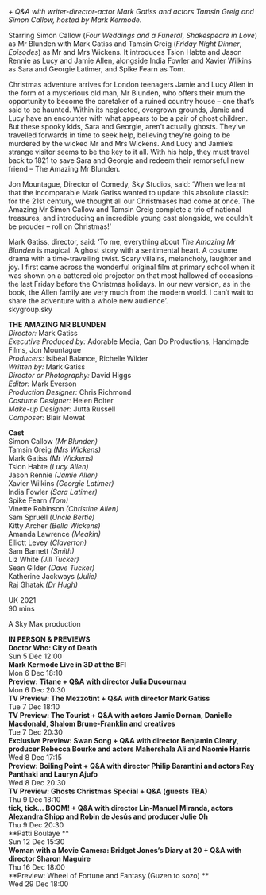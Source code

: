
_+ Q&A with writer-director-actor Mark Gatiss and actors Tamsin Greig and Simon Callow, hosted by Mark Kermode._

Starring Simon Callow (_Four Weddings and a Funeral_, _Shakespeare in Love_) as Mr Blunden with Mark Gatiss and Tamsin Greig (_Friday Night Dinner_, _Episodes_) as Mr and Mrs Wickens. It introduces Tsion Habte and Jason Rennie as Lucy and Jamie Allen, alongside India Fowler and Xavier Wilkins as Sara and Georgie Latimer, and Spike Fearn as Tom.

Christmas adventure arrives for London teenagers Jamie and Lucy Allen in the form of a mysterious old man, Mr Blunden, who offers their mum the opportunity to become the caretaker of a ruined country house – one that’s said to be haunted. Within its neglected, overgrown grounds, Jamie and Lucy have an encounter with what appears to be a pair of ghost children. But these spooky kids, Sara and Georgie, aren’t actually ghosts. They’ve travelled forwards in time to seek help, believing they’re going to be murdered by the wicked Mr and Mrs Wickens. And Lucy and Jamie’s strange visitor seems to be the key to it all. With his help, they must travel back to 1821 to save Sara and Georgie and redeem their remorseful new friend – The Amazing Mr Blunden.

Jon Mountague, Director of Comedy, Sky Studios, said: ‘When we learnt that the incomparable Mark Gatiss wanted to update this absolute classic for the 21st century, we thought all our Christmases had come at once. The Amazing Mr Simon Callow and Tamsin Greig complete a trio of national treasures, and introducing an incredible young cast alongside, we couldn’t be prouder – roll on Christmas!’

Mark Gatiss, director, said: ‘To me, everything about _The Amazing Mr Blunden_ is magical. A ghost story with a sentimental heart. A costume drama with a time-travelling twist. Scary villains, melancholy, laughter and joy. I first came across the wonderful original film at primary school when it was shown on a battered old projector on that most hallowed of occasions – the last Friday before the Christmas holidays. In our new version, as in the book, the Allen family are very much from the modern world. I can’t wait to share the adventure with a whole new audience’.<br>
skygroup.sky<br>

**THE AMAZING MR BLUNDEN**<br>
_Director:_ Mark Gatiss<br>
_Executive Produced by:_  Adorable Media,
Can Do Productions, Handmade Films, Jon Mountague<br>
_Producers:_ Isibéal Balance, Richelle Wilder<br>
_Written by:_ Mark Gatiss<br>
_Director or Photography:_ David Higgs<br>
_Editor:_ Mark Everson<br>
_Production Designer:_ Chris Richmond<br>
_Costume Designer:_ Helen Bolter<br>
_Make-up Designer:_ Jutta Russell<br>
_Composer:_ Blair Mowat<br>

**Cast**<br>
Simon Callow _(Mr Blunden)_<br>
Tamsin Greig _(Mrs Wickens)_<br>
Mark Gatiss _(Mr Wickens)_<br>
Tsion Habte _(Lucy Allen)_<br>
Jason Rennie _(Jamie Allen)_<br>
Xavier Wilkins _(Georgie Latimer)_<br>
India Fowler _(Sara Latimer)_<br>
Spike Fearn _(Tom)_<br>
Vinette Robinson _(Christine Allen)_<br>
Sam Spruell _(Uncle Bertie)_<br>
Kitty Archer _(Bella Wickens)_<br>
Amanda Lawrence _(Meakin)_<br>
Elliott Levey _(Claverton)_<br>
Sam Barnett _(Smith)_<br>
Liz White _(Jill Tucker)_<br>
Sean Gilder _(Dave Tucker)_<br>
Katherine Jackways _(Julie)_<br>
Raj Ghatak _(Dr Hugh)_<br>

UK 2021<br>
90 mins<br>

A Sky Max production<br>

**IN PERSON & PREVIEWS**<br>
**Doctor Who: City of Death**<br>
Sun 5 Dec 12:00<br>
**Mark Kermode Live in 3D at the BFI**<br>
Mon 6 Dec 18:10<br>
**Preview: Titane + Q&A with director Julia Ducournau**<br>
Mon 6 Dec 20:30<br>
**TV Preview: The Mezzotint + Q&A with director Mark Gatiss**<br>
Tue 7 Dec 18:10<br>
**TV Preview: The Tourist + Q&A with actors Jamie Dornan, Danielle Macdonald, Shalom Brune-Franklin and creatives**<br>
Tue 7 Dec 20:30<br>
**Exclusive Preview: Swan Song + Q&A with director Benjamin Cleary, producer Rebecca Bourke and actors Mahershala Ali and Naomie Harris**<br>
Wed 8 Dec 17:15<br>
**Preview: Boiling Point + Q&A with director Philip Barantini and actors Ray Panthaki and Lauryn Ajufo**<br>
Wed 8 Dec 20:30<br>
**TV Preview: Ghosts Christmas Special + Q&A (guests TBA)**<br>
Thu 9 Dec 18:10<br>
**tick, tick… BOOM! + Q&A with director Lin-Manuel Miranda, actors Alexandra Shipp and Robin de Jesús and producer Julie Oh**<br>
Thu 9 Dec 20:30<br>
**Patti Boulaye **<br>
Sun 12 Dec 15:30<br>
**Woman with a Movie Camera: Bridget Jones’s Diary at 20 + Q&A with director Sharon Maguire**<br>
Thu 16 Dec 18:00<br>
**Preview: Wheel of Fortune and Fantasy (Guzen to sozo)  **<br>
Wed 29 Dec 18:00<br>
<!--stackedit_data:
eyJoaXN0b3J5IjpbLTE2OTM2NjU5ODhdfQ==
-->